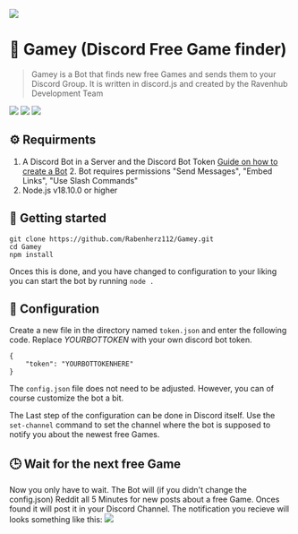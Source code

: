 ![](https://media.discordapp.net/attachments/731166978806644827/1038799292573429840/gamey-game-placeholder.jpg)
# 🤖 Gamey (Discord Free Game finder)
> Gamey is a Bot that finds new free Games and sends them to your Discord Group. It is written in discord.js and created by the Ravenhub Development Team

![](https://img.shields.io/github/stars/Rabenherz112/Gamey?color=yellow&label=Stars&style=plastic) ![](https://img.shields.io/discord/728735370560143360?color=5460e6&label=Discord&style=plastic) ![](https://img.shields.io/codefactor/grade/github/Rabenherz112/Gamey?label=Coode%20Quality&style=plastic)
## ⚙️ Requirments
1. A Discord Bot in a Server and the Discord Bot Token [Guide on how to create a Bot](https://discordjs.guide/preparations/setting-up-a-bot-application.html#creating-your-bot)
	2. Bot requires permissions "Send Messages", "Embed Links", "Use Slash Commands"
2. Node.js v18.10.0 or higher
## 🚀 Getting started

    git clone https://github.com/Rabenherz112/Gamey.git
    cd Gamey
    npm install
Onces this is done, and you have changed to configuration to your liking you can start the bot by running `node .`

## 🔑 Configuration
Create a new file in the directory named `token.json` and enter the following code. Replace *YOURBOTTOKEN* with your own discord bot token.

    {
	    "token": "YOURBOTTOKENHERE"
	}
The `config.json` file does not need to be adjusted. However, you can of course customize the bot a bit.

The Last step of the configuration can be done in Discord itself. Use the `set-channel` command to set the channel where the bot is supposed to notify you about the newest free Games.

## 🕒 Wait for the next free Game
Now you only have to wait. The Bot will (if you didn't change the config.json) Reddit all 5 Minutes for new posts about a free Game. Onces found it will post it in your Discord Channel. The notification you recieve will looks something like this:
![](https://image.ravshort.com/29xipq8v.png)
